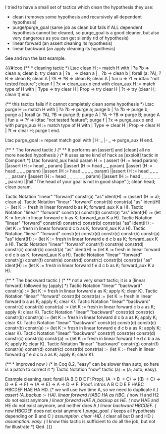 I tried to have a small set of tactics which clean the hypothesis they use:
* clean (removes some hypothesis and recursively all dependent hypothesis)
* purge/purge_goal (same job as clean but fails if ALL dependent hypothesis cannot be cleared, so purge_goal is a good cleaner, but also very dangerous as you can get silently rid of hypothesis)
* linear forward (an assert cleaning its hypothesis)
* linear backward (an apply cleaning its hypothesis)

See and run the last example.

{{{#!coq
(** * cleaning tactic *)
Ltac clean H :=
 match H with
 | ?a ?b => clean a; clean b; try clean a
 | ?a _ => clean a
 | _ ?b => clean b
 | forall (a: ?A), ?B => clean B; clean A
 | ?A -> ?B => clean B; clean A
 | fun u => ?f => idtac "not tested feature"; clean f
 | ?x => clean_aux x
 end
with clean_aux H :=
 match type of H with
 | Type => try clear H
 | Prop => try clear H
 | ?t => try (clear H; clean t)
 end.

(** this tactics fails if it cannot completely clean some hypothesis *)
Ltac purge H :=
 match H with
 | ?a ?b => purge a; purge b
 | ?a ?b => purge b; purge a
 | forall (a: ?A), ?B => purge B; purge A
 | ?A -> ?B => purge B; purge A
 | fun u => ?f => idtac "not tested feature"; purge f
 | ?x => purge_aux x
 end
with purge_aux H :=
 match type of H with
 | Type => clear H
 | Prop => clear H
 | ?t => clear H; purge t
 end.

Ltac purge_goal :=
 repeat
 match goal with
 | H: _ |- _ => purge_aux H
 end.

(** * The forward tactic *)
(** ** It performs an [assert] and [clean] all no more needed hypothesis *)
(** It uses same kind of hack as [exploit] tactic in Compcert *)
Ltac forward_aux head param H :=
( assert (H := head param)
||assert (H := head _ param)
||assert (H := head _ _ param)
||assert (H := head _ _ _ param)
||assert (H := head _ _ _ _ param)
||assert (H := head _ _ _ _ _ param)
||assert (H := head _ _ _ _ _ _ param)
||assert (H := head _ _ _ _ _ _ _ param)
||fail "The head of your goal is not in good shape"
); clean head; clean param.

Tactic Notation
 "linear" "forward" constr(a) "as" ident(H)
 := (assert (H := a); clean a).
Tactic Notation
 "linear" "forward" constr(b) constr(a) "as" ident(H)
 := (let K := fresh in linear forward b as K; forward_aux K a H).
Tactic Notation
 "linear" "forward" constr(c) constr(b) constr(a) "as" ident(H)
 := (let K := fresh in linear forward c b as K; forward_aux K a H).
Tactic Notation
 "linear" "forward" constr(d) constr(c) constr(b) constr(a) "as" ident(H)
 := (let K := fresh in linear forward d c b as K; forward_aux K a H).
Tactic Notation
 "linear" "forward" constr(e) constr(d) constr(c) constr(b) constr(a) "as" ident(H)
 := (let K := fresh in linear forward e d c b as K; forward_aux K a H).
Tactic Notation
 "linear" "forward" constr(f) constr(e) constr(d) constr(c) constr(b) constr(a) "as" ident(H)
 := (let K := fresh in linear forward e d c b as K; forward_aux K a H).
Tactic Notation
 "linear" "forward" constr(g) constr(f) constr(e) constr(d) constr(c) constr(b) constr(a) "as" ident(H)
 := (let K := fresh in linear forward f e d c b as K; forward_aux K a H).

(** * The backward tactic *)
(** ** not a very smart tactic; it is a [linear forward] followed by [apply] *)
Tactic Notation
 "linear" "backward" constr(a)
 := (let K := fresh in linear forward a as K; apply K; clear K).
Tactic Notation
 "linear" "forward" constr(b) constr(a)
 := (let K := fresh in linear forward b a as K; apply K; clear K).
Tactic Notation
 "linear" "backward" constr(c) constr(b) constr(a)
 := (let K := fresh in linear forward c b a as K; apply K; clear K).
Tactic Notation
 "linear" "backward" constr(d) constr(c) constr(b) constr(a)
 := (let K := fresh in linear forward d c b a as K; apply K; clear K).
Tactic Notation
 "linear" "backward" constr(e) constr(d) constr(c) constr(b) constr(a)
 := (let K := fresh in linear forward e d c b a as K; apply K; clear K).
Tactic Notation
 "linear" "backward" constr(f) constr(e) constr(d) constr(c) constr(b) constr(a)
 := (let K := fresh in linear forward f e d c b a as K; apply K; clear K).
Tactic Notation
 "linear" "backward" constr(g) constr(f) constr(e) constr(d) constr(c) constr(b) constr(a)
 := (let K := fresh in linear forward g f e d c b a as K; apply K; clear K).


(** * Improved now *)
(** in Coq 8.2, "easy" can be slower than auto,
    so here is a patch to correct it *)
Tactic Notation "now" tactic (a) := (a; auto; easy).

Example cleaning_test:
 forall (A B C D E F: Prop),
  (A -> B -> C) ->
  ((B -> C) -> D -> E -> F) ->
  (A -> E) ->
  A -> D -> F.
Proof.
 intros A B C D E F HABC HBCDEF HAE HA HD.
 (* we will use two time A, so we need to duplicate it *)
 assert (A_backup := HA).
 linear forward HABC HA as HBC. (* now H and H2 do not exist anymore *)
 linear forward HAE A_backup as HE.
        (* now HAE and HE do not exist anymore, and neither does A *)
 linear backward HBCDEF. (* now HBCDEF does not exist anymore *)
   purge_goal. (* keeps all hypothesis depending on B and C *)
   assumption.
  clear -HD. (* clear all but D and HD *)
  assumption.
 easy.
 (* I know this tactic is sufficient to do all the job,
    but not for illustrate *)
Qed.
}}}
